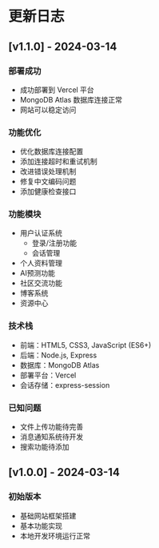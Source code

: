 # 更新日志

## [v1.1.0] - 2024-03-14

### 部署成功
- 成功部署到 Vercel 平台
- MongoDB Atlas 数据库连接正常
- 网站可以稳定访问

### 功能优化
- 优化数据库连接配置
- 添加连接超时和重试机制
- 改进错误处理机制
- 修复中文编码问题
- 添加健康检查接口

### 功能模块
- 用户认证系统
  * 登录/注册功能
  * 会话管理
- 个人资料管理
- AI预测功能
- 社区交流功能
- 博客系统
- 资源中心

### 技术栈
- 前端：HTML5, CSS3, JavaScript (ES6+)
- 后端：Node.js, Express
- 数据库：MongoDB Atlas
- 部署平台：Vercel
- 会话存储：express-session

### 已知问题
- 文件上传功能待完善
- 消息通知系统待开发
- 搜索功能待添加

## [v1.0.0] - 2024-03-14

### 初始版本
- 基础网站框架搭建
- 基本功能实现
- 本地开发环境运行正常
 